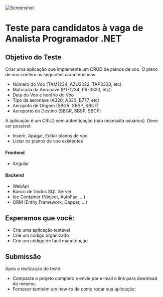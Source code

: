 ![Screenshot](logo_saipher.png)
# Teste para candidatos à vaga de Analista Programador .NET

## Objetivo do Teste
Criar uma aplicação que implemente um CRUD de planos de voo.
O plano de voo contém as seguintes características:
- Número do Voo (TAM1234, AZU2222, TAP3333, etc).
- Matrícula da Aeronave (PT-1234, PR-3333, etc).
- Data do Voo e horário do Voo
- Tipo da aeronave (A320, A330, B777, etc)
- Aeropoto de Origem (SBGR, SBSP, SBCF)
- Aeroporto de Destino (SBGR, SBSP, SBCF)

A aplicação é um CRUD sem autenticação (não necessita usuários). Deve ser possível:
- Inserir, Apagar, Editar planos de voo
- Listar os planos de voo existentes

#### Frontend
- Angular

#### Backend
- WebApi
- Banco de Dados SQL Server
- Ioc Container (Ninject, AutoFac, ...)
- ORM (Entity Framework, Dapper, ...)

## Esperamos que você:
- Crie uma aplicação testável
- Crie um código organizado
- Crie um código de fácil manutenção

## Submissão
Após a realização do teste:
- Compacte o projeto completo e envie por e-mail o link para download do mesmo;
- Fornecer também um how-to de como rodar sua aplicação;
